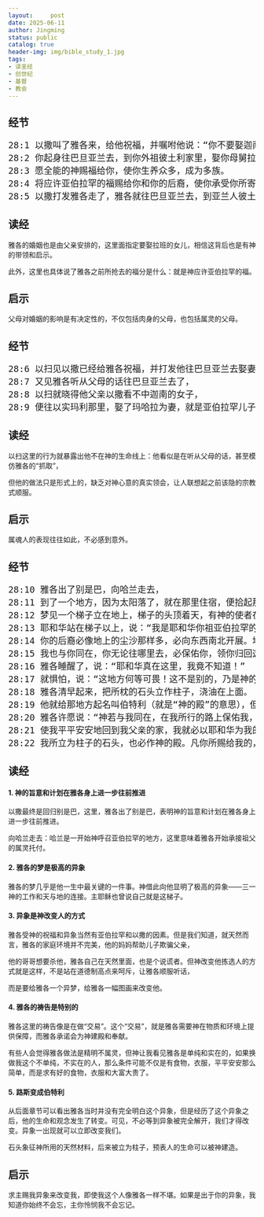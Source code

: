 ```yaml
---
layout:     post
date: 2025-06-11
author: Jingming
status: public
catalog: true
header-img: img/bible_study_1.jpg
tags:
- 读圣经
- 创世纪
- 基督
- 教会
---
```


## 经节
<pre style="font-size: 18px;">
28:1 以撒叫了雅各来，给他祝福，并嘱咐他说：“你不要娶迦南的女子为妻。
28:2 你起身往巴旦亚兰去，到你外祖彼土利家里，娶你母舅拉班的女儿为妻。
28:3 愿全能的神赐福给你，使你生养众多，成为多族。
28:4 将应许亚伯拉罕的福赐给你和你的后裔，使你承受你所寄居的地为业，就是神赐给亚伯拉罕的地。”
28:5 以撒打发雅各走了，雅各就往巴旦亚兰去，到亚兰人彼土利的儿子拉班那里。拉班是雅各和以扫的母亲利百加的哥哥。
</pre>

## 读经

雅各的婚姻也是由父亲安排的，这里面指定要娶拉班的女儿，相信这背后也是有神的带领和启示。

此外，这里也具体说了雅各之前所抢去的福分是什么：就是神应许亚伯拉罕的福。

## 启示

父母对婚姻的影响是有决定性的，不仅包括肉身的父母，也包括属灵的父母。

## 经节
<pre style="font-size: 18px;">
28:6 以扫见以撒已经给雅各祝福，并打发他往巴旦亚兰去娶妻，且嘱咐他说：“不要娶迦南的女子为妻。”
28:7 又见雅各听从父母的话往巴旦亚兰去了，
28:8 以扫就晓得他父亲以撒看不中迦南的女子，
28:9 便往以实玛利那里，娶了玛哈拉为妻，就是亚伯拉罕儿子以实玛利的女儿，尼拜约的妹子。
</pre>

## 读经

以扫这里的行为就暴露出他不在神的生命线上：他看似是在听从父母的话，甚至模仿雅各的“抓取”，

但他的做法只是形式上的，缺乏对神心意的真实领会，让人联想起之前该隐的宗教式顺服。

## 启示

属魂人的表现往往如此，不必感到意外。

## 经节
<pre style="font-size: 18px;">
28:10 雅各出了别是巴，向哈兰走去，
28:11 到了一个地方，因为太阳落了，就在那里住宿，便拾起那地方的一块石头枕在头下，在那里躺卧睡了。
28:12 梦见一个梯子立在地上，梯子的头顶着天，有神的使者在梯子上，上去下来。
28:13 耶和华站在梯子以上，说：“我是耶和华你祖亚伯拉罕的神，也是以撒的神。我要将你现在所躺卧之地赐给你和你的后裔。
28:14 你的后裔必像地上的尘沙那样多，必向东西南北开展。地上万族必因你和你的后裔得福。
28:15 我也与你同在，你无论往哪里去，必保佑你，领你归回这地，总不离弃你，直到我成全了向你所应许的。”
28:16 雅各睡醒了，说：“耶和华真在这里，我竟不知道！”
28:17 就惧怕，说：“这地方何等可畏！这不是别的，乃是神的殿，也是天的门。”
28:18 雅各清早起来，把所枕的石头立作柱子，浇油在上面。
28:19 他就给那地方起名叫伯特利（就是“神的殿”的意思），但那地方起先名叫路斯。
28:20 雅各许愿说：“神若与我同在，在我所行的路上保佑我，又给我食物吃，衣服穿，
28:21 使我平平安安地回到我父亲的家，我就必以耶和华为我的神。
28:22 我所立为柱子的石头，也必作神的殿。凡你所赐给我的，我必将十分之一献给你。”
</pre>

## 读经

#### 1. 神的旨意和计划在雅各身上进一步往前推进

以撒最终是回归别是巴，这里，雅各出了别是巴，表明神的旨意和计划在雅各身上进一步往前推进。

向哈兰走去：哈兰是一开始神呼召亚伯拉罕的地方，这里意味着雅各开始承接祖父的属灵托付。

#### 2. 雅各的梦是极高的异象

雅各的梦几乎是他一生中最关键的一件事。神借此向他显明了极高的异象——三一神的工作和天与地的连接。主耶稣也曾说自己就是这梯子。

#### 3. 异象是神改变人的方式

雅各受神的祝福和异象当然有亚伯拉罕和以撒的因素。但是我们知道，就天然而言，雅各的家庭环境并不完美，他的妈妈帮助儿子欺骗父亲，

他的哥哥想要杀他，雅各自己在天然里面，也是个说谎者。但神改变他拣选人的方式就是这样，不是站在道德制高点来呵斥，让雅各顺服听话，

而是要给雅各一个异梦，给雅各一幅图画来改变他。

#### 4. 雅各的祷告是特别的

雅各这里的祷告像是在做“交易”。这个“交易”，就是雅各需要神在物质和环境上提供保障，而雅各承诺会为神建殿和奉献。

有些人会觉得雅各做法是精明不属灵，但神让我看见雅各是单纯和实在的，如果换做我这个不单纯，不实在的人，那么条件可能不仅是有食物，衣服，平平安安那么简单，而是求有好的食物，衣服和大富大贵了。

#### 5. 路斯变成伯特利

从后面章节可以看出雅各当时并没有完全明白这个异象，但是经历了这个异象之后，他的生命和观念发生了转变。可见，不必等到异象被完全解开，我们才得改变。异象一出现就可以立即改变我们。

石头象征神所用的天然材料，后来被立为柱子，预表人的生命可以被神建造。

## 启示

求主赐我异象来改变我，即使我这个人像雅各一样不堪。如果是出于你的异象，我知道你始终不会忘，主你怜悯我不会忘记。